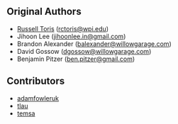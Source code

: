 Original Authors
----------------

 * [Russell Toris](http://users.wpi.edu/~rctoris/) (rctoris@wpi.edu)
 * Jihoon Lee (jihoonlee.in@gmail.com)
 * Brandon Alexander (balexander@willowgarage.com)
 * David Gossow (dgossow@willowgarage.com)
 * Benjamin Pitzer (ben.pitzer@gmail.com)

Contributors
------------

 * [adamfowleruk](https://github.com/adamfowleruk)
 * [tlau](https://github.com/tlau)
 * [temsa](https://github.com/temsa) 
